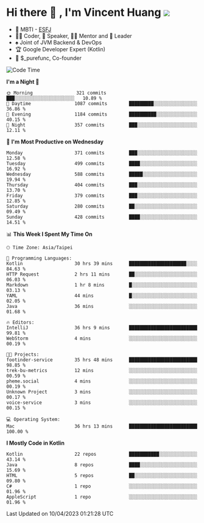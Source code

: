 # Hi there 👋 , I'm Vincent Huang ![](https://komarev.com/ghpvc/?username=Jian-Min-Huang)
- 👀 MBTI - [ESFJ](https://www.16personalities.com/esfj-personality)
- 👨‍💻 Coder, 🎤 Speaker, 👨‍🏫 Mentor and 🚀 Leader
- ♠️ Joint of JVM Backend & DevOps
- 🏆 Google Developer Expert (Kotlin)
- 💼 $_purefunc, Co-founder

<!--START_SECTION:waka-->
![Code Time](http://img.shields.io/badge/Code%20Time-1%2C858%20hrs%2037%20mins-blue)

**I'm a Night 🦉** 

```text
🌞 Morning                321 commits         ███░░░░░░░░░░░░░░░░░░░░░░   10.89 % 
🌆 Daytime                1087 commits        █████████░░░░░░░░░░░░░░░░   36.86 % 
🌃 Evening                1184 commits        ██████████░░░░░░░░░░░░░░░   40.15 % 
🌙 Night                  357 commits         ███░░░░░░░░░░░░░░░░░░░░░░   12.11 % 
```
📅 **I'm Most Productive on Wednesday** 

```text
Monday                   371 commits         ███░░░░░░░░░░░░░░░░░░░░░░   12.58 % 
Tuesday                  499 commits         ████░░░░░░░░░░░░░░░░░░░░░   16.92 % 
Wednesday                588 commits         █████░░░░░░░░░░░░░░░░░░░░   19.94 % 
Thursday                 404 commits         ███░░░░░░░░░░░░░░░░░░░░░░   13.70 % 
Friday                   379 commits         ███░░░░░░░░░░░░░░░░░░░░░░   12.85 % 
Saturday                 280 commits         ██░░░░░░░░░░░░░░░░░░░░░░░   09.49 % 
Sunday                   428 commits         ████░░░░░░░░░░░░░░░░░░░░░   14.51 % 
```


📊 **This Week I Spent My Time On** 

```text
🕑︎ Time Zone: Asia/Taipei

💬 Programming Languages: 
Kotlin                   30 hrs 39 mins      █████████████████████░░░░   84.63 % 
HTTP Request             2 hrs 11 mins       ██░░░░░░░░░░░░░░░░░░░░░░░   06.03 % 
Markdown                 1 hr 8 mins         █░░░░░░░░░░░░░░░░░░░░░░░░   03.13 % 
YAML                     44 mins             █░░░░░░░░░░░░░░░░░░░░░░░░   02.05 % 
Java                     36 mins             ░░░░░░░░░░░░░░░░░░░░░░░░░   01.68 % 

🔥 Editors: 
IntelliJ                 36 hrs 9 mins       █████████████████████████   99.81 % 
WebStorm                 4 mins              ░░░░░░░░░░░░░░░░░░░░░░░░░   00.19 % 

🐱‍💻 Projects: 
footinder-service        35 hrs 48 mins      █████████████████████████   98.85 % 
trek-bu-metrics          12 mins             ░░░░░░░░░░░░░░░░░░░░░░░░░   00.59 % 
pheme.social             4 mins              ░░░░░░░░░░░░░░░░░░░░░░░░░   00.19 % 
Unknown Project          3 mins              ░░░░░░░░░░░░░░░░░░░░░░░░░   00.17 % 
voice-service            3 mins              ░░░░░░░░░░░░░░░░░░░░░░░░░   00.15 % 

💻 Operating System: 
Mac                      36 hrs 13 mins      █████████████████████████   100.00 % 
```

**I Mostly Code in Kotlin** 

```text
Kotlin                   22 repos            ███████████░░░░░░░░░░░░░░   43.14 % 
Java                     8 repos             ████░░░░░░░░░░░░░░░░░░░░░   15.69 % 
HTML                     5 repos             ██░░░░░░░░░░░░░░░░░░░░░░░   09.80 % 
C#                       1 repo              ░░░░░░░░░░░░░░░░░░░░░░░░░   01.96 % 
AppleScript              1 repo              ░░░░░░░░░░░░░░░░░░░░░░░░░   01.96 % 
```




 Last Updated on 10/04/2023 01:21:28 UTC
<!--END_SECTION:waka-->
